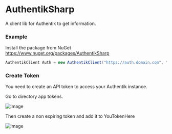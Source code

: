 # AuthentikSharp
A client lib for Authentik to get information.

### Example
Install the package from NuGet https://www.nuget.org/packages/AuthentikSharp
```cs
AuthentikClient Auth = new AuthentikClient("https://auth.domain.com", "YourTokenHere");
```

### Create Token
You need to create an API token to access your Authentik instance.
> 
Go to directory app tokens.
>
![image](https://github.com/FluxpointDev/AuthentikSharp/assets/17956143/d6da6165-af1d-44a4-9c17-699713dfd762)
> 
Then create a non expiring token and add it to YouTokenHere
> 
![image](https://github.com/FluxpointDev/AuthentikSharp/assets/17956143/a1c4b5c0-898b-47d4-bcc7-79b50151e61c)
